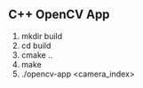 ## C++ OpenCV App

1.  mkdir build
2.  cd build
3.  cmake ..
4.  make
5.  ./opencv-app <camera_index>
